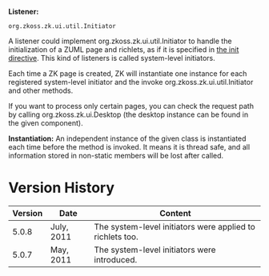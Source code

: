 **Listener:**

`org.zkoss.zk.ui.util.Initiator`

A listener could implement
<javadoc type="interface">org.zkoss.zk.ui.util.Initiator</javadoc> to
handle the initialization of a ZUML page and richlets, as if it is
specified in [the init
directive](ZUML_Reference/ZUML/Processing_Instructions/init).
This kind of listeners is called system-level initiators.

Each time a ZK page is created, ZK will instantiate one instance for
each registered system-level initiator and the invoke
<javadoc method="doInit(org.zkoss.zk.ui.Page, java.util.Map)" type="interface">org.zkoss.zk.ui.util.Initiator</javadoc>
and other methods.

If you want to process only certain pages, you can check the request
path by calling
<javadoc method="getRequestPath()" type="interface">org.zkoss.zk.ui.Desktop</javadoc>
(the desktop instance can be found in the given component).

**Instantiation:** An independent instance of the given class is
instantiated each time before the method is invoked. It means it is
thread safe, and all information stored in non-static members will be
lost after called.

# Version History

| Version | Date       | Content                                                   |
|---------|------------|-----------------------------------------------------------|
| 5.0.8   | July, 2011 | The system-level initiators were applied to richlets too. |
| 5.0.7   | May, 2011  | The system-level initiators were introduced.              |
